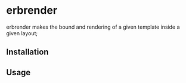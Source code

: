 # erbrender
erbrender makes the bound and rendering of a given template inside a given layout;

## Installation

## Usage
